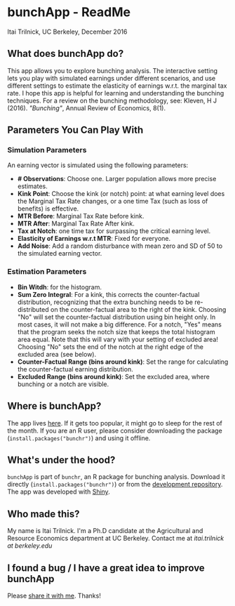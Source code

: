 # bunchApp - ReadMe
Itai Trilnick, UC Berkeley, December 2016

## What does bunchApp do?
This app allows you to explore bunching analysis. The interactive setting lets you play with simulated earnings under different scenarios, and use different settings to estimate the elasticity of earnings w.r.t. the marginal tax rate. I hope this app is helpful for learning and understanding the bunching techniques. For a review on the bunching methodology, see:
Kleven, H J (2016). _"Bunching"_, Annual Review of Economics, 8(1).

## Parameters You Can Play With

### Simulation Parameters

An earning vector is simulated using the following parameters:

- **\# Observations**: Choose one. Larger population allows more precise estimates.
- **Kink Point**: Choose the kink (or notch) point: at what earning level does the Marginal Tax Rate changes, or a one time Tax (such as loss of benefits) is effective.
- **MTR Before**: Marginal Tax Rate before kink.
- **MTR After**: Marginal Tax Rate After kink.
- **Tax at Notch**: one time tax for surpassing the critical earning level.
- **Elasticity of Earnings w.r.t MTR**: Fixed for everyone.
- **Add Noise**: Add a random disturbance with mean zero and SD of 50 to the simulated earning vector.

### Estimation Parameters

- **Bin Witdh**: for the histogram.
- **Sum Zero Integral**: For a kink, this corrects the counter-factual distribution, recognizing that the extra bunching needs to be re-distributed on the counter-factual area to the right of the kink. Choosing "No" will set the counter-factual distribution using bin height only. In most cases, it will not make a big difference. For a notch, "Yes" means that the program seeks the notch size that keeps the total histogram area equal. Note that this will vary with your setting of excluded area! Choosing "No" sets the end of the notch at the right edge of the excluded area (see below).
- **Counter-Factual Range (bins around kink)**: Set the range for calculating the counter-factual earning distribution.
- **Excluded Range (bins around kink)**: Set the excluded area, where bunching or a notch are visible.


## Where is bunchApp?
The app lives [here](http://trilnick.shinyapps.io/bunchapp). If it gets too popular, it might go to sleep for the rest of the month. If you are an R user, please consider downloading the package (`install.packages("bunchr")`) and using it offline.

## What's under the hood?
`bunchApp` is part of `bunchr`, an R package for bunching analysis. Download it directly (`install.packages("bunchr")`) or from the [development repository](https://github.com/trilnick/bunchr). The app was developed with [Shiny](http://shiny.rstudio.com/).

## Who made this?
My name is Itai Trilnick. I'm a Ph.D candidate at the Agricultural and Resource Economics department at UC Berkeley. Contact me at *itai.trilnick at berkeley.edu*

## I found a bug / I have a great idea to improve bunchApp
Please [share it with me](http://github.com/trilnick/bunchr/issues). Thanks!
